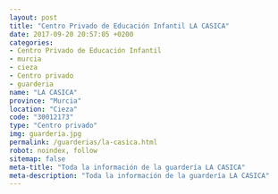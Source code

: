 ```yaml
---
layout: post
title: "Centro Privado de Educación Infantil LA CASICA"
date: 2017-09-20 20:57:05 +0200
categories:
- Centro Privado de Educación Infantil
- murcia
- cieza
- Centro privado
- guarderia
name: "LA CASICA"
province: "Murcia"
location: "Cieza"
code: "30012173"
type: "Centro privado"
img: guarderia.jpg
permalink: /guarderias/la-casica.html
robot: noindex, follow
sitemap: false
meta-title: "Toda la información de la guardería LA CASICA"
meta-description: "Toda la información de la guardería LA CASICA"
---
```

